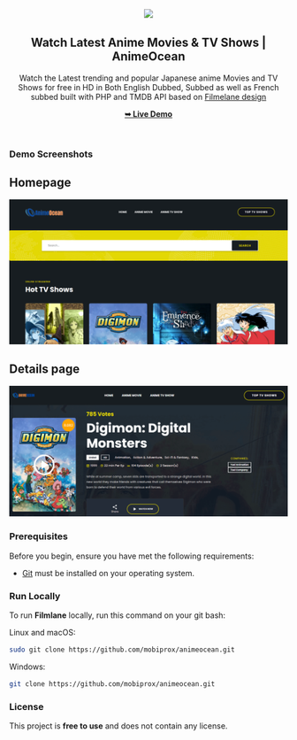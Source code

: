 <div align="center">
  
  <img src="https://animeocean.top/assets/images/banner.png" style="width:25%;"/>

  <h2 align="center">Watch Latest Anime Movies & TV Shows | AnimeOcean</h2>

 Watch the Latest trending and popular Japanese anime Movies and TV Shows for free in HD in Both English Dubbed, Subbed as well as French subbed built with PHP and TMDB API based on <a href="https://github.com/codewithsadee/filmlane">Filmelane design</a>

  <a href="https://www.animeocean.top"><strong>➥ Live Demo</strong></a>

</div>

<br />

### Demo Screenshots

## Homepage

<img src="./assets/images/www.animeocean.top.png"/>

## Details page

<img src="./assets/images/www.animeocean.top1.png"/>

### Prerequisites

Before you begin, ensure you have met the following requirements:

* [Git](https://git-scm.com/downloads "Download Git") must be installed on your operating system.

### Run Locally

To run **Filmlane** locally, run this command on your git bash:

Linux and macOS:

```bash
sudo git clone https://github.com/mobiprox/animeocean.git
```

Windows:

```bash
git clone https://github.com/mobiprox/animeocean.git
```
### License

This project is **free to use** and does not contain any license.
